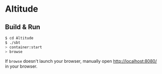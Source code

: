 # Altitude #

## Build & Run ##

```sh
$ cd Altitude
$ ./sbt
> container:start
> browse
```

If `browse` doesn't launch your browser, manually open [http://localhost:8080/](http://localhost:8080/) in your browser.
